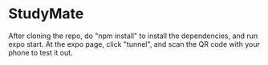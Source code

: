 # StudyMate
After cloning the repo, do "npm install" to install the dependencies, and run expo start. At the expo page, click "tunnel", and scan the QR code 
with your phone to test it out. 
